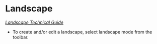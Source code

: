 # Landscape

*[Landscape Technical Guide](https://docs.unrealengine.com/5.0/en-US/landscape-technical-guide-in-unreal-engine/)*

- To create and/or edit a landscape, select landscape mode from the toolbar.
